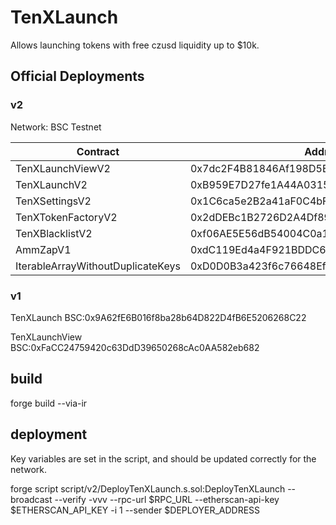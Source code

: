 # TenXLaunch

Allows launching tokens with free czusd liquidity up to $10k.

## Official Deployments

### v2

Network: BSC Testnet

| Contract                          | Address                                    |
| --------------------------------- | ------------------------------------------ |
| TenXLaunchViewV2                  | 0x7dc2F4B81846Af198D5E8d94c6E013B98E9C6Cba |
| TenXLaunchV2                      | 0xB959E7D27fe1A44A0315D5c134D2BbA3E0c1246f |
| TenXSettingsV2                    | 0x1C6ca5e2B2a41aF0C4bF781D43D5A31AFaB4EdaF |
| TenXTokenFactoryV2                | 0x2dDEBc1B2726D2A4Df89946c7a26C96A3a63b51D |
| TenXBlacklistV2                   | 0xf06AE5E56dB54004C0a166240A5c0CfcC6dfcd45 |
| AmmZapV1                          | 0xdC119Ed4a4F921BDDC63adE95809F06f35345381 |
| IterableArrayWithoutDuplicateKeys | 0xD0D0B3a423f6c76648EfcF6b4892AD60d2f2eF48 |

### v1

TenXLaunch
BSC:0x9A62fE6B016f8ba28b64D822D4fB6E5206268C22

TenXLaunchView
BSC:0xFaCC24759420c63DdD39650268cAc0AA582eb682

## build
forge build --via-ir

## deployment

Key variables are set in the script, and should be updated correctly for the network.

forge script script/v2/DeployTenXLaunch.s.sol:DeployTenXLaunch --broadcast --verify -vvv --rpc-url $RPC_URL --etherscan-api-key $ETHERSCAN_API_KEY -i 1 --sender $DEPLOYER_ADDRESS
